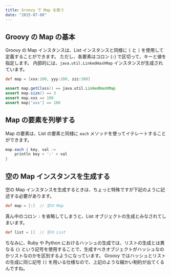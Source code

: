 ```yaml
---
title: Groovy で Map を扱う
date: "2015-07-08"
---
```


Groovy の Map の基本
----
Groovy の Map インスタンスは、List インスタンスと同様に `[` と `]` を使用して定義することができます。
ただし、各要素はコロン (`:`) で区切って、キーと値を指定します。
内部的には、`java.util.LinkedHashMap` インスタンスが生成されています。

```groovy
def map = [xxx:100, yyy:200, zzz:300]

assert map.getClass() == java.util.LinkedHashMap
assert map.size() == 3
assert map.xxx == 100
assert map['xxx'] == 100
```

Map の要素を列挙する
----
Map の要素は、List の要素と同様に `each` メソッドを使ってイテレートすることができます。

```groovy
map.each { key, val ->
    println key + ':' + val
}
```

空の Map インスタンスを生成する
---

空の Map インスタンスを生成するときは、ちょっと特殊ですが下記のように記述する必要があります。

```groovy
def map = [:]  // 空の Map
```

真ん中のコロン `:` を省略してしまうと、List オブジェクトの生成とみなされてしまいます。

```groovy
def list = []  // 空の List
```

ちなみに、Ruby や Python におけるハッシュの生成では、リストの生成とは異なる `{}` という記号を使用することで、生成すべきオブジェクトがハッシュなのかリストなのかを区別するようになっています。
Groovy ではハッシュとリストの生成に同じ記号 `[]` を用いる仕様なので、上記のような細かい制約が出てくるんですね。

